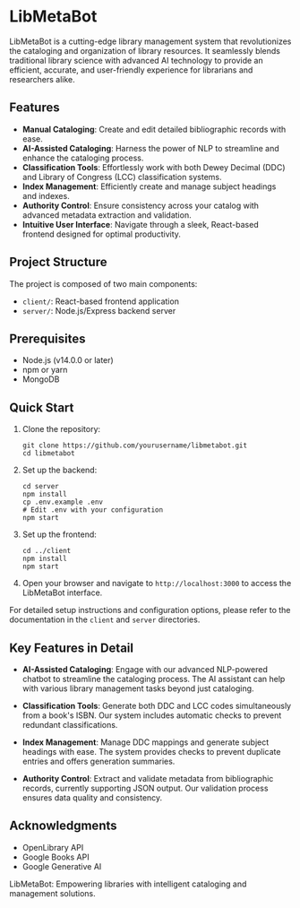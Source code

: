 # LibMetaBot

LibMetaBot is a cutting-edge library management system that revolutionizes the cataloging and organization of library resources. It seamlessly blends traditional library science with advanced AI technology to provide an efficient, accurate, and user-friendly experience for librarians and researchers alike.

## Features

- **Manual Cataloging**: Create and edit detailed bibliographic records with ease.
- **AI-Assisted Cataloging**: Harness the power of NLP to streamline and enhance the cataloging process.
- **Classification Tools**: Effortlessly work with both Dewey Decimal (DDC) and Library of Congress (LCC) classification systems.
- **Index Management**: Efficiently create and manage subject headings and indexes.
- **Authority Control**: Ensure consistency across your catalog with advanced metadata extraction and validation.
- **Intuitive User Interface**: Navigate through a sleek, React-based frontend designed for optimal productivity.

## Project Structure

The project is composed of two main components:

- `client/`: React-based frontend application
- `server/`: Node.js/Express backend server

## Prerequisites

- Node.js (v14.0.0 or later)
- npm or yarn
- MongoDB

## Quick Start

1. Clone the repository:

   ```
   git clone https://github.com/yourusername/libmetabot.git
   cd libmetabot
   ```

2. Set up the backend:

   ```
   cd server
   npm install
   cp .env.example .env
   # Edit .env with your configuration
   npm start
   ```

3. Set up the frontend:

   ```
   cd ../client
   npm install
   npm start
   ```

4. Open your browser and navigate to `http://localhost:3000` to access the LibMetaBot interface.

For detailed setup instructions and configuration options, please refer to the documentation in the `client` and `server` directories.

## Key Features in Detail

- **AI-Assisted Cataloging**: Engage with our advanced NLP-powered chatbot to streamline the cataloging process. The AI assistant can help with various library management tasks beyond just cataloging.

- **Classification Tools**: Generate both DDC and LCC codes simultaneously from a book's ISBN. Our system includes automatic checks to prevent redundant classifications.

- **Index Management**: Manage DDC mappings and generate subject headings with ease. The system provides checks to prevent duplicate entries and offers generation summaries.

- **Authority Control**: Extract and validate metadata from bibliographic records, currently supporting JSON output. Our validation process ensures data quality and consistency.

## Acknowledgments

- OpenLibrary API
- Google Books API
- Google Generative AI

LibMetaBot: Empowering libraries with intelligent cataloging and management solutions.
